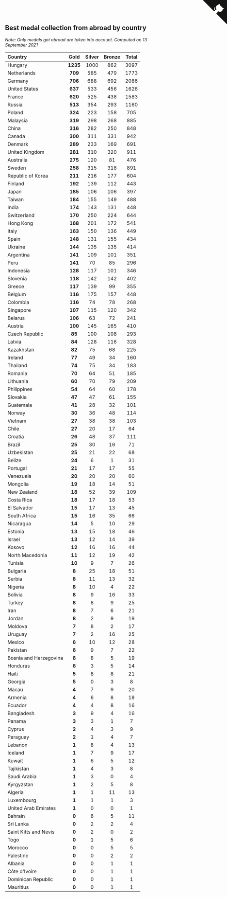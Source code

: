 ## Best medal collection from abroad by country

*Note: Only medals got abroad are taken into account.*
*Computed on 13 September 2021*

| Country | Gold | Silver | Bronze | Total |
| :--- | :--: | :--: | :--: | :--: |
| Hungary | **1235** | 1000 | 862 | 3097 |
| Netherlands | **709** | 585 | 479 | 1773 |
| Germany | **706** | 688 | 692 | 2086 |
| United States | **637** | 533 | 456 | 1626 |
| France | **620** | 525 | 438 | 1583 |
| Russia | **513** | 354 | 293 | 1160 |
| Poland | **324** | 223 | 158 | 705 |
| Malaysia | **319** | 298 | 268 | 885 |
| China | **316** | 282 | 250 | 848 |
| Canada | **300** | 311 | 331 | 942 |
| Denmark | **289** | 233 | 169 | 691 |
| United Kingdom | **281** | 310 | 320 | 911 |
| Australia | **275** | 120 | 81 | 476 |
| Sweden | **258** | 315 | 318 | 891 |
| Republic of Korea | **211** | 216 | 177 | 604 |
| Finland | **192** | 139 | 112 | 443 |
| Japan | **185** | 106 | 106 | 397 |
| Taiwan | **184** | 155 | 149 | 488 |
| India | **174** | 143 | 131 | 448 |
| Switzerland | **170** | 250 | 224 | 644 |
| Hong Kong | **168** | 201 | 172 | 541 |
| Italy | **163** | 150 | 136 | 449 |
| Spain | **148** | 131 | 155 | 434 |
| Ukraine | **144** | 135 | 135 | 414 |
| Argentina | **141** | 109 | 101 | 351 |
| Peru | **141** | 70 | 85 | 296 |
| Indonesia | **128** | 117 | 101 | 346 |
| Slovenia | **118** | 142 | 142 | 402 |
| Greece | **117** | 139 | 99 | 355 |
| Belgium | **116** | 175 | 157 | 448 |
| Colombia | **116** | 74 | 78 | 268 |
| Singapore | **107** | 115 | 120 | 342 |
| Belarus | **106** | 63 | 72 | 241 |
| Austria | **100** | 145 | 165 | 410 |
| Czech Republic | **85** | 100 | 108 | 293 |
| Latvia | **84** | 128 | 116 | 328 |
| Kazakhstan | **82** | 75 | 68 | 225 |
| Ireland | **77** | 49 | 34 | 160 |
| Thailand | **74** | 75 | 34 | 183 |
| Romania | **70** | 64 | 51 | 185 |
| Lithuania | **60** | 70 | 79 | 209 |
| Philippines | **54** | 64 | 60 | 178 |
| Slovakia | **47** | 47 | 61 | 155 |
| Guatemala | **41** | 28 | 32 | 101 |
| Norway | **30** | 36 | 48 | 114 |
| Vietnam | **27** | 38 | 38 | 103 |
| Chile | **27** | 20 | 17 | 64 |
| Croatia | **26** | 48 | 37 | 111 |
| Brazil | **25** | 30 | 16 | 71 |
| Uzbekistan | **25** | 21 | 22 | 68 |
| Belize | **24** | 6 | 1 | 31 |
| Portugal | **21** | 17 | 17 | 55 |
| Venezuela | **20** | 20 | 20 | 60 |
| Mongolia | **19** | 18 | 14 | 51 |
| New Zealand | **18** | 52 | 39 | 109 |
| Costa Rica | **18** | 17 | 18 | 53 |
| El Salvador | **15** | 17 | 13 | 45 |
| South Africa | **15** | 16 | 35 | 66 |
| Nicaragua | **14** | 5 | 10 | 29 |
| Estonia | **13** | 15 | 18 | 46 |
| Israel | **13** | 12 | 14 | 39 |
| Kosovo | **12** | 16 | 16 | 44 |
| North Macedonia | **11** | 12 | 19 | 42 |
| Tunisia | **10** | 9 | 7 | 26 |
| Bulgaria | **8** | 25 | 18 | 51 |
| Serbia | **8** | 11 | 13 | 32 |
| Nigeria | **8** | 10 | 4 | 22 |
| Bolivia | **8** | 9 | 16 | 33 |
| Turkey | **8** | 8 | 9 | 25 |
| Iran | **8** | 7 | 6 | 21 |
| Jordan | **8** | 2 | 9 | 19 |
| Moldova | **7** | 8 | 2 | 17 |
| Uruguay | **7** | 2 | 16 | 25 |
| Mexico | **6** | 10 | 12 | 28 |
| Pakistan | **6** | 9 | 7 | 22 |
| Bosnia and Herzegovina | **6** | 8 | 5 | 19 |
| Honduras | **6** | 3 | 5 | 14 |
| Haiti | **5** | 8 | 8 | 21 |
| Georgia | **5** | 0 | 3 | 8 |
| Macau | **4** | 7 | 9 | 20 |
| Armenia | **4** | 6 | 8 | 18 |
| Ecuador | **4** | 4 | 8 | 16 |
| Bangladesh | **3** | 9 | 4 | 16 |
| Panama | **3** | 3 | 1 | 7 |
| Cyprus | **2** | 4 | 3 | 9 |
| Paraguay | **2** | 1 | 4 | 7 |
| Lebanon | **1** | 8 | 4 | 13 |
| Iceland | **1** | 7 | 9 | 17 |
| Kuwait | **1** | 6 | 5 | 12 |
| Tajikistan | **1** | 4 | 3 | 8 |
| Saudi Arabia | **1** | 3 | 0 | 4 |
| Kyrgyzstan | **1** | 2 | 5 | 8 |
| Algeria | **1** | 1 | 11 | 13 |
| Luxembourg | **1** | 1 | 1 | 3 |
| United Arab Emirates | **1** | 0 | 0 | 1 |
| Bahrain | **0** | 6 | 5 | 11 |
| Sri Lanka | **0** | 2 | 2 | 4 |
| Saint Kitts and Nevis | **0** | 2 | 0 | 2 |
| Togo | **0** | 1 | 5 | 6 |
| Morocco | **0** | 0 | 5 | 5 |
| Palestine | **0** | 0 | 2 | 2 |
| Albania | **0** | 0 | 1 | 1 |
| Côte d'Ivoire | **0** | 0 | 1 | 1 |
| Dominican Republic | **0** | 0 | 1 | 1 |
| Mauritius | **0** | 0 | 1 | 1 |


<a href="https://github.com/jonatanklosko/wca_statistics" class="github-corner" aria-label="View source on Github"><svg width="80" height="80" viewBox="0 0 250 250" style="fill:#151513; color:#fff; position: absolute; top: 0; border: 0; right: 0;" aria-hidden="true"><path d="M0,0 L115,115 L130,115 L142,142 L250,250 L250,0 Z"></path><path d="M128.3,109.0 C113.8,99.7 119.0,89.6 119.0,89.6 C122.0,82.7 120.5,78.6 120.5,78.6 C119.2,72.0 123.4,76.3 123.4,76.3 C127.3,80.9 125.5,87.3 125.5,87.3 C122.9,97.6 130.6,101.9 134.4,103.2" fill="currentColor" style="transform-origin: 130px 106px;" class="octo-arm"></path><path d="M115.0,115.0 C114.9,115.1 118.7,116.5 119.8,115.4 L133.7,101.6 C136.9,99.2 139.9,98.4 142.2,98.6 C133.8,88.0 127.5,74.4 143.8,58.0 C148.5,53.4 154.0,51.2 159.7,51.0 C160.3,49.4 163.2,43.6 171.4,40.1 C171.4,40.1 176.1,42.5 178.8,56.2 C183.1,58.6 187.2,61.8 190.9,65.4 C194.5,69.0 197.7,73.2 200.1,77.6 C213.8,80.2 216.3,84.9 216.3,84.9 C212.7,93.1 206.9,96.0 205.4,96.6 C205.1,102.4 203.0,107.8 198.3,112.5 C181.9,128.9 168.3,122.5 157.7,114.1 C157.9,116.9 156.7,120.9 152.7,124.9 L141.0,136.5 C139.8,137.7 141.6,141.9 141.8,141.8 Z" fill="currentColor" class="octo-body"></path></svg></a><style>.github-corner:hover .octo-arm{animation:octocat-wave 560ms ease-in-out}@keyframes octocat-wave{0%,100%{transform:rotate(0)}20%,60%{transform:rotate(-25deg)}40%,80%{transform:rotate(10deg)}}@media (max-width:500px){.github-corner:hover .octo-arm{animation:none}.github-corner .octo-arm{animation:octocat-wave 560ms ease-in-out}}</style>
